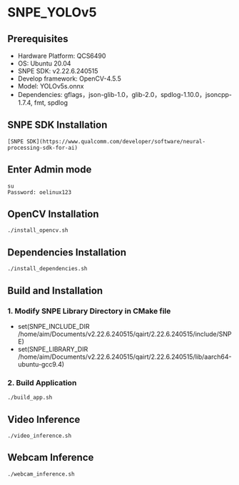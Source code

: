 # SNPE_YOLOv5

## Prerequisites
* Hardware Platform: QCS6490
* OS: Ubuntu 20.04
* SNPE SDK: v2.22.6.240515
* Develop framework: OpenCV-4.5.5
* Model: YOLOv5s.onnx
* Dependencies: gflags，json-glib-1.0，glib-2.0，spdlog-1.10.0，jsoncpp-1.7.4, fmt, spdlog

## SNPE SDK Installation
```
[SNPE SDK](https://www.qualcomm.com/developer/software/neural-processing-sdk-for-ai)
```

## Enter Admin mode
```
su
Password: oelinux123
```

## OpenCV Installation
```
./install_opencv.sh
```

## Dependencies Installation
```
./install_dependencies.sh
```

## Build and Installation
### 1. Modify SNPE Library Directory in CMake file
* set(SNPE_INCLUDE_DIR /home/aim/Documents/v2.22.6.240515/qairt/2.22.6.240515/include/SNPE)
* set(SNPE_LIBRARY_DIR /home/aim/Documents/v2.22.6.240515/qairt/2.22.6.240515/lib/aarch64-ubuntu-gcc9.4)

### 2. Build Application
```
./build_app.sh
```

## Video Inference
```
./video_inference.sh
```

## Webcam Inference
```
./webcam_inference.sh
```

